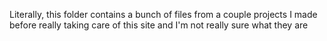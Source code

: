 Literally, this folder contains a bunch of files from a couple projects I made before really taking care of this site and I'm not really sure what they are
